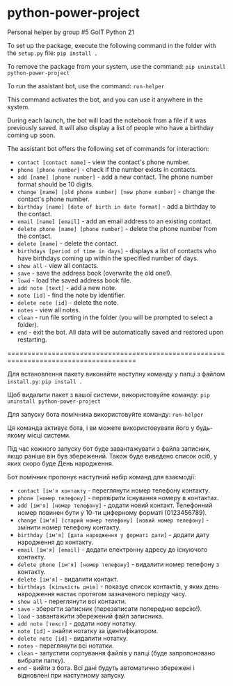 # python-power-project
Personal helper by group #5 GoIT Python 21

To set up the package, execute the following command in the folder with the `setup.py` file:
`pip install .`


To remove the package from your system, use the command:
`pip uninstall python-power-project`


To run the assistant bot, use the command:
`run-helper`

This command activates the bot, and you can use it anywhere in the system.

During each launch, the bot will load the notebook from a file if it was previously saved. 
It will also display a list of people who have a birthday coming up soon.

The assistant bot offers the following set of commands for interaction:

- `contact [contact name]` - view the contact's phone number.
- `phone [phone number]` - check if the number exists in contacts.
- `add [name] [phone number]` - add a new contact. The phone number format should be 10 digits.
- `change [name] [old phone number] [new phone number]` - change the contact's phone number.
- `birthday [name] [date of birth in date format]` - add a birthday to the contact.
- `email [name] [email]` - add an email address to an existing contact.
- `delete phone [name] [phone number]` - delete the phone number from the contact.
- `delete [name]` - delete the contact.
- `birthdays [period of time in days]` - displays a list of contacts who have birthdays coming up within the specified number of days.
- `show all` - view all contacts.
- `save` - save the address book (overwrite the old one!).
- `load` - load the saved address book file.
- `add note [text]` - add a new note.
- `note [id]` - find the note by identifier.
- `delete note [id]` - delete the note.
- `notes` - view all notes.
- `clean` - run file sorting in the folder (you will be prompted to select a folder).
- `end` - exit the bot. All data will be automatically saved and restored upon restarting.

======================================================================================

Для встановлення пакету виконайте наступну команду у папці з файлом `install.py`:
`pip install .`

Щоб видалити пакет з вашої системи, використовуйте команду:
`pip uninstall python-power-project`

Для запуску бота помічника використовуйте команду:
`run-helper`

Ця команда активує бота, і ви можете використовувати його у будь-якому місці системи.

Під час кожного запуску бот буде завантажувати з файла записник, якщо раніше він був збережений.
Також буде виведено список осіб, у яких скоро буде День народження.

Бот помічник пропонує наступний набір команд для взаємодії:

- `contact [ім'я контакту` - переглянути номер телефону контакту.
- `phone [номер телефону]` - перевірити існування номеру в контактах.
- `add [ім'я] [номер телефону]` - додати новий контакт. Телефонний номер повинен бути у 10-ти циферному форматі (0123456789).
- `change [ім'я] [старий номер телефону] [новий номер телефону]` - змінити номер телефону контакту.
- `birthday [ім'я] [дата народження у форматі дати]` - додати дату народження до контакту.
- `email [ім'я] [email]` - додати електронну адресу до існуючого контакту.
- `delete phone [ім'я] [номер телефону]` - видалити номер телефону з контакту.
- `delete [ім'я]` - видалити контакт.
- `birthdays [кількість днів]` - показує список контактів, у яких день народження настає протягом зазначеного періоду часу. 
- `show all` - переглянути всі контакти.
- `save` - зберегти записник (перезаписати попередню версію!).
- `load` - завантажити збережений файл записника.
- `add note [текст]` - додати нову нотатку.
- `note [id]` - знайти нотатку за ідентифікатором.
- `delete note [id]` - видалити нотатку.
- `notes` - переглянути всі нотатки.
- `clean` - запустити сортування файлів у папці (буде запропоновано вибрати папку).
- `end` - вийти з бота. Всі дані будуть автоматично збережені і відновлені при наступному запуску.



